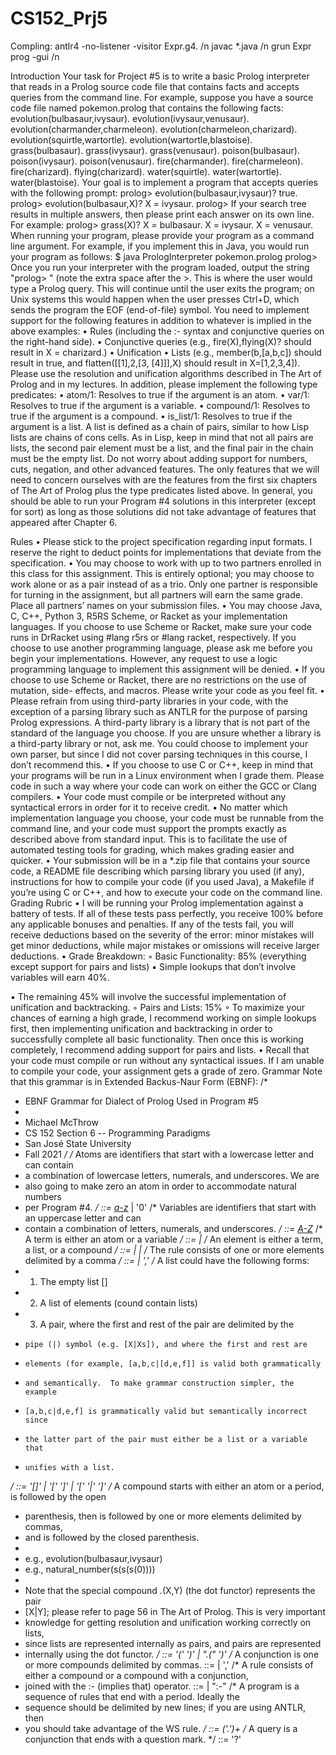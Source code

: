 # CS152_Prj5

Compling:
antlr4 -no-listener -visitor Expr.g4. /n
javac *.java /n
grun Expr prog -gui /n

Introduction
Your task for Project #5 is to write a basic Prolog interpreter that reads in a Prolog source code file that contains facts and accepts queries from the command line.
For example, suppose you have a source code file named pokemon.prolog that contains the following facts:
evolution(bulbasaur,ivysaur).
evolution(ivysaur,venusaur).
evolution(charmander,charmeleon).
evolution(charmeleon,charizard).
evolution(squirtle,wartortle).
evolution(wartortle,blastoise).
grass(bulbasaur).
grass(ivysaur).
grass(venusaur).
poison(bulbasaur).
poison(ivysaur).
poison(venusaur).
fire(charmander).
fire(charmeleon).
fire(charizard).
flying(charizard).
water(squirtle).
water(wartortle).
water(blastoise).
Your goal is to implement a program that accepts queries with the following prompt:
prolog> evolution(bulbasaur,ivysaur)?
true.
prolog> evolution(bulbasaur,X)?
X = ivysaur.
prolog>
If your search tree results in multiple answers, then please print each answer on its own line. For example:
prolog> grass(X)?
X = bulbasaur.
X = ivysaur.
X = venusaur.
When running your program, please provide your program as a command line argument. For example, if you implement this in Java, you would run your program as follows:
$ java PrologInterpreter pokemon.prolog
prolog>
Once you run your interpreter with the program loaded, output the string "prolog> " (note the extra space after the >. This is where the user would type a Prolog query. This will continue until the user exits the program; on Unix systems this would happen when the user presses Ctrl+D, which sends the program the EOF (end-of-file) symbol.
You need to implement support for the following features in addition to whatever is implied in the above examples:
• Rules (including the :- syntax and conjunctive queries on the right-hand side).
• Conjunctive queries (e.g., fire(X),flying(X)? should result in X = charizard.)
• Unification
• Lists (e.g., member(b,[a,b,c]) should result in true, and flatten([[1],2,[3,
[4]]],X) should result in X=[1,2,3,4]).
Please use the resolution and unification algorithms described in The Art of Prolog and in my lectures.
In addition, please implement the following type predicates:
• atom/1: Resolves to true if the argument is an atom.
• var/1: Resolves to true if the argument is a variable.
• compound/1: Resolves to true if the argument is a compound.
• is_list/1: Resolves to true if the argument is a list. A list is defined as a chain of pairs,
similar to how Lisp lists are chains of cons cells. As in Lisp, keep in mind that not all pairs are lists, the second pair element must be a list, and the final pair in the chain must be the empty list.
Do not worry about adding support for numbers, cuts, negation, and other advanced features. The only features that we will need to concern ourselves with are the features from the first six chapters of The Art of Prolog plus the type predicates listed above. In general, you should be able to run your Program #4 solutions in this interpreter (except for sort) as long as those solutions did not take advantage of features that appeared after Chapter 6.

Rules
• Please stick to the project specification regarding input formats. I reserve the right to deduct points for implementations that deviate from the specification.
• You may choose to work with up to two partners enrolled in this class for this assignment. This is entirely optional; you may choose to work alone or as a pair instead of as a trio. Only one partner is responsible for turning in the assignment, but all partners will earn the same grade. Place all partners’ names on your submission files.
• You may choose Java, C, C++, Python 3, R5RS Scheme, or Racket as your implementation languages. If you choose to use Scheme or Racket, make sure your code runs in DrRacket using #lang r5rs or #lang racket, respectively. If you choose to use another programming language, please ask me before you begin your implementations. However, any request to use a logic programming language to implement this assignment will be denied.
• If you choose to use Scheme or Racket, there are no restrictions on the use of mutation, side- effects, and macros. Please write your code as you feel fit.
• Please refrain from using third-party libraries in your code, with the exception of a parsing library such as ANTLR for the purpose of parsing Prolog expressions. A third-party library is a library that is not part of the standard of the language you choose. If you are unsure whether a library is a third-party library or not, ask me. You could choose to implement your own parser, but since I did not cover parsing techniques in this course, I don’t recommend this.
• If you choose to use C or C++, keep in mind that your programs will be run in a Linux environment when I grade them. Please code in such a way where your code can work on either the GCC or Clang compilers.
• Your code must compile or be interpreted without any syntactical errors in order for it to receive credit.
• No matter which implementation language you choose, your code must be runnable from the command line, and your code must support the prompts exactly as described above from standard input. This is to facilitate the use of automated testing tools for grading, which makes grading easier and quicker.
• Your submission will be in a *.zip file that contains your source code, a README file describing which parsing library you used (if any), instructions for how to compile your code (if
you used Java), a Makefile if you’re using C or C++, and how to execute your code on the command line.
Grading Rubric
• I will be running your Prolog implementation against a battery of tests. If all of these tests pass perfectly, you receive 100% before any applicable bonuses and penalties. If any of the tests fail, you will receive deductions based on the severity of the error: minor mistakes will get minor deductions, while major mistakes or omissions will receive larger deductions.
• Grade Breakdown:
◦ Basic Functionality: 85% (everything except support for pairs and lists)
▪ Simple lookups that don’t involve variables will earn 40%.
 
▪ The remaining 45% will involve the successful implementation of unification and backtracking.
◦ Pairs and Lists: 15%
◦ To maximize your chances of earning a high grade, I recommend working on simple
lookups first, then implementing unification and backtracking in order to successfully complete all basic functionality. Then once this is working completely, I recommend adding support for pairs and lists.
• Recall that your code must compile or run without any syntactical issues. If I am unable to compile your code, your assignment gets a grade of zero.
Grammar
Note that this grammar is in Extended Backus-Naur Form (EBNF):
/*
 * EBNF Grammar for Dialect of Prolog Used in Program #5
 *
 * Michael McThrow
 * CS 152 Section 6 -- Programming Paradigms
 * San José State University
 * Fall 2021
 */
/* Atoms are identifiers that start with a lowercase letter and can contain
 * a combination of lowercase letters, numerals, and underscores.  We are
 * also going to make zero an atom in order to accommodate natural numbers
 * per Program #4.
 */
<atom>   ::= [a-z]([a-z]|[0-9]|'_')*
| '0'
/* Variables are identifiers that start with an uppercase letter and can
 * contain a combination of letters, numerals, and underscores.
 */
<var>    ::= [A-Z]([a-z]|[A-Z]|[0-9]|'_')*
/* A term is either an atom or a variable */
<term>   ::= <atom>
| <var>
/* An element is either a term, a list, or a compound */
<element>  ::= <term>
             | <list>
             | <compound>
/* The <elements> rule consists of one or more elements delimited by a comma */
<elements> ::= <element>
             | <element> ',' <elements>
/* A list could have the following forms:
 * 1.  The empty list []
 * 2.  A list of elements (cound contain lists)
 * 3.  A pair, where the first and rest of the pair are delimited by the
 *     pipe (|) symbol (e.g. [X|Xs]), and where the first and rest are

*     elements (for example, [a,b,c|[d,e,f]] is valid both grammatically
*     and semantically.  To make grammar construction simpler, the example
*     [a,b,c|d,e,f] is grammatically valid but semantically incorrect since
*     the latter part of the pair must either be a list or a variable that
*     unifies with a list.
*/
<list>
::= '[]'
  | '[' <elements> ']'
  | '[' <elements> '|' <elements> ']'
/* A compound starts with either an atom or a period, is followed by the open
 * parenthesis, then is followed by one or more elements delimited by commas,
 * and is followed by the closed parenthesis.
 *
 * e.g., evolution(bulbasaur,ivysaur)
 * e.g., natural_number(s(s(s(0))))
 *
 * Note that the special compound .(X,Y) (the dot functor) represents the pair
 * [X|Y]; please refer to page 56 in The Art of Prolog.  This is very important
 * knowledge for getting resolution and unification working correctly on lists,
 * since lists are represented internally as pairs, and pairs are represented
 * internally using the dot functor.
 */
<compound> ::= <atom> '(' <elements> ')'
             | ".(" <elements> ')'
/* A conjunction is one or more compounds delimited by commas.
<conjunction> ::= <compound>
                | <compound> ',' <conjunction>
/* A rule consists of either a compound or a compound with a conjunction,
 * joined with the :- (implies that) operator.
<rule>   ::= <compound>
           | <compound> ":-" <conjunction>
/* A program is a sequence of rules that end with a period.  Ideally the
 * sequence should be delimited by new lines; if you are using ANTLR, then
 * you should take advantage of the WS rule.
 */
<program> ::= (<rule>'.')+
/* A query is a conjunction that ends with a question mark. */
<query>  ::= <conjunction>'?'
